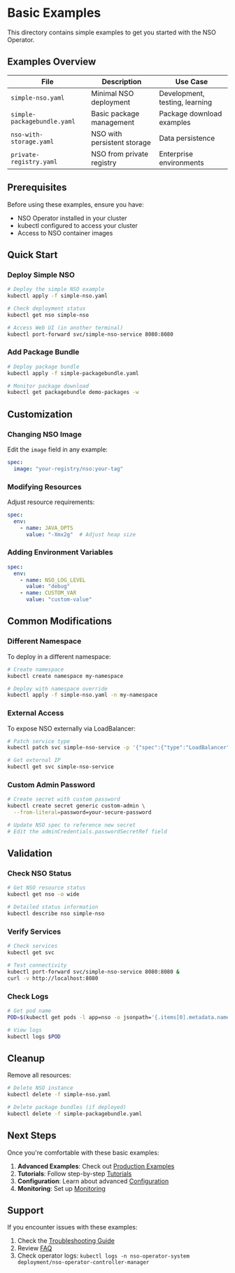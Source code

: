 # Basic Examples

This directory contains simple examples to get you started with the NSO Operator.

## Examples Overview

| File | Description | Use Case |
|------|-------------|----------|
| `simple-nso.yaml` | Minimal NSO deployment | Development, testing, learning |
| `simple-packagebundle.yaml` | Basic package management | Package download examples |
| `nso-with-storage.yaml` | NSO with persistent storage | Data persistence |
| `private-registry.yaml` | NSO from private registry | Enterprise environments |

## Prerequisites

Before using these examples, ensure you have:

- NSO Operator installed in your cluster
- kubectl configured to access your cluster
- Access to NSO container images

## Quick Start

### Deploy Simple NSO

```bash
# Deploy the simple NSO example
kubectl apply -f simple-nso.yaml

# Check deployment status
kubectl get nso simple-nso

# Access Web UI (in another terminal)
kubectl port-forward svc/simple-nso-service 8080:8080
```

### Add Package Bundle

```bash
# Deploy package bundle
kubectl apply -f simple-packagebundle.yaml

# Monitor package download
kubectl get packagebundle demo-packages -w
```

## Customization

### Changing NSO Image

Edit the `image` field in any example:

```yaml
spec:
  image: "your-registry/nso:your-tag"
```

### Modifying Resources

Adjust resource requirements:

```yaml
spec:
  env:
    - name: JAVA_OPTS
      value: "-Xmx2g"  # Adjust heap size
```

### Adding Environment Variables

```yaml
spec:
  env:
    - name: NSO_LOG_LEVEL
      value: "debug"
    - name: CUSTOM_VAR
      value: "custom-value"
```

## Common Modifications

### Different Namespace

To deploy in a different namespace:

```bash
# Create namespace
kubectl create namespace my-namespace

# Deploy with namespace override
kubectl apply -f simple-nso.yaml -n my-namespace
```

### External Access

To expose NSO externally via LoadBalancer:

```bash
# Patch service type
kubectl patch svc simple-nso-service -p '{"spec":{"type":"LoadBalancer"}}'

# Get external IP
kubectl get svc simple-nso-service
```

### Custom Admin Password

```bash
# Create secret with custom password
kubectl create secret generic custom-admin \
  --from-literal=password=your-secure-password

# Update NSO spec to reference new secret
# Edit the adminCredentials.passwordSecretRef field
```

## Validation

### Check NSO Status

```bash
# Get NSO resource status
kubectl get nso -o wide

# Detailed status information
kubectl describe nso simple-nso
```

### Verify Services

```bash
# Check services
kubectl get svc

# Test connectivity
kubectl port-forward svc/simple-nso-service 8080:8080 &
curl -v http://localhost:8080
```

### Check Logs

```bash
# Get pod name
POD=$(kubectl get pods -l app=nso -o jsonpath='{.items[0].metadata.name}')

# View logs
kubectl logs $POD
```

## Cleanup

Remove all resources:

```bash
# Delete NSO instance
kubectl delete -f simple-nso.yaml

# Delete package bundles (if deployed)
kubectl delete -f simple-packagebundle.yaml
```

## Next Steps

Once you're comfortable with these basic examples:

1. **Advanced Examples**: Check out [Production Examples](../production/)
2. **Tutorials**: Follow step-by-step [Tutorials](../../tutorials/)
3. **Configuration**: Learn about advanced [Configuration](../../user-guide/configuration.md)
4. **Monitoring**: Set up [Monitoring](../../user-guide/monitoring.md)

## Support

If you encounter issues with these examples:

1. Check the [Troubleshooting Guide](../../user-guide/troubleshooting.md)
2. Review [FAQ](../../faq.md)
3. Check operator logs: `kubectl logs -n nso-operator-system deployment/nso-operator-controller-manager`